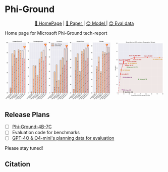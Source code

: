 # Phi-Ground

<p align="center">
   <a href="" target="_blank">🤖 HomePage</a> | <a href="" target="_blank">📄 Paper </a> | <a href="" target="_blank"> 😊 Model </a> | <a href="" target="_blank"> 😊 Eval data </a> 
</p>

Home page for Microsoft Phi-Ground tech-report

![overview](docs/static/images/abstract.png)



## Release Plans

- [ ] [Phi-Ground-4B-7C]()
- [ ] Evaluation code for benchmarks
- [ ] [GPT-4O & O4-mini's planning data for evaluation]()

Please stay tuned!

## Citation
```

```
